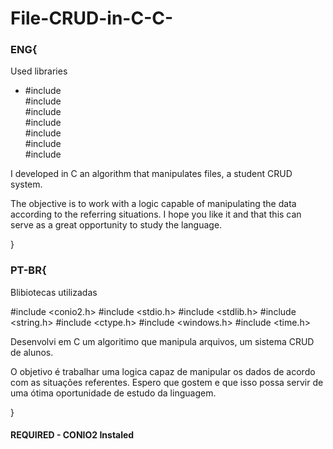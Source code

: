 # File-CRUD-in-C-C-

### ENG{

Used libraries
<ul>
  <li>
    #include <conio2.h> <br>
    #include <stdio.h> <br>
    #include <stdlib.h> <br>
    #include <string.h> <br>
    #include <ctype.h> <br>
    #include <windows.h> <br>
    #include <time.h> <br>
  </li>
</ul>

I developed in C an algorithm that manipulates files, a student CRUD system.

The objective is to work with a logic capable of manipulating the data according to the referring situations. I hope you like it and that this can serve as a great opportunity to study the language.

}
### PT-BR{

Blibiotecas utilizadas

#include <conio2.h>
#include <stdio.h>
#include <stdlib.h>
#include <string.h>
#include <ctype.h>
#include <windows.h>
#include <time.h>

Desenvolvi em C um algoritimo que manipula arquivos, um sistema CRUD de alunos.  

O objetivo é trabalhar uma logica capaz de manipular os dados de acordo com as situações referentes. Espero que gostem e que isso possa servir de uma ótima oportunidade de estudo da linguagem.


}

#### REQUIRED - CONIO2 Instaled 

